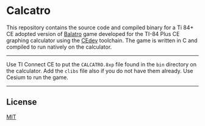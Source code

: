 # Calcatro
This repository contains the source code and compiled binary for a Ti 84+ CE adopted version of [Balatro](https://playbalatro.com/) game developed for the TI-84 Plus CE graphing calculator using the [CEdev](https://ce-programming.github.io/toolchain/) toolchain. The game is written in C and compiled to run natively on the calculator.

---

Use TI Connect CE to put the `CALCATRO.8xp` file found in the `bin` directory on the calculator. Add the `clibs` file also if you do not have them already. Use Cesium to run the game.

---

## License

[MIT](LICENSE)

